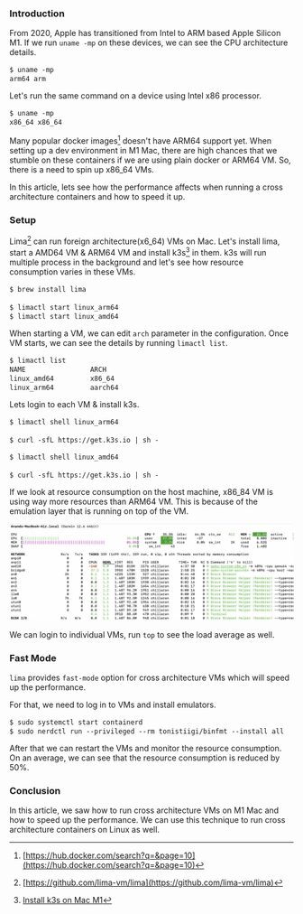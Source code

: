<!--
.. title: Speed Up AMD64(Intel) VMs on ARM(M1 Mac) Host
.. slug: speedup-amd64-containers-on-arm
.. date: 2022-10-20 22:38:56 UTC+05:30
.. tags: devops, linux, macbook
.. category: programming
.. link:
.. description: How to speed up intel/x86-84/amd64 docker images/containers on apple silicon M1
.. type: text
-->


### Introduction

From 2020, Apple has transitioned from Intel to ARM based Apple Silicon M1. If we run `uname -mp` on these devices, we can see the CPU architecture details.

```
$ uname -mp
arm64 arm
```

Let's run the same command on a device using Intel x86 processor.

```
$ uname -mp
x86_64 x86_64
```

Many popular docker images[^dhub] doesn't have ARM64 support yet. When setting up a dev environment in M1 Mac, there are high chances that we stumble on these containers if we are using plain docker or ARM64 VM. So, there is a need to spin up x86_64 VMs.

In this article, lets see how the performance affects when running a cross architecture containers and how to speed it up.


### Setup

Lima[^lima] can run foreign architecture(x6_64) VMs on Mac. Let's install lima, start a AMD64 VM & ARM64 VM and install k3s[^k3s] in them. k3s will run multiple process in the background and let's see how resource consumption varies in these VMs.

```
$ brew install lima

$ limactl start linux_arm64
$ limactl start linux_amd64
```

When starting a VM, we can edit `arch` parameter in the configuration. Once VM starts, we can see the details by running `limactl list`.

```
$ limactl list
NAME                ARCH
linux_amd64         x86_64
linux_arm64         aarch64
```

Lets login to each VM & install k3s.

```
$ limactl shell linux_arm64

$ curl -sfL https://get.k3s.io | sh -
```

```
$ limactl shell linux_amd64

$ curl -sfL https://get.k3s.io | sh -
```

If we look at resource consumption on the host machine, x86_84 VM is using way more resources than ARM64 VM. This is because of the emulation layer that is running on top of the VM.

<p align="center">
<img src="/images/arch-arm-docker.png" />
</p>


We can login to individual VMs, run `top` to see the load average as well.


### Fast Mode

`lima` provides `fast-mode` option for cross architecture VMs which will speed up the performance.

For that, we need to log in to VMs and install emulators.

```shell
$ sudo systemctl start containerd
$ sudo nerdctl run --privileged --rm tonistiigi/binfmt --install all
```

After that we can restart the VMs and monitor the resource consumption. On an average, we can see that the resource consumption is reduced by 50%.


### Conclusion

In this article, we saw how to run cross architecture VMs on M1 Mac and how to speed up the performance. We can use this technique to run cross architecture containers on Linux as well.



[^dhub]: [https://hub.docker.com/search?q=&page=10](https://hub.docker.com/search?q=&page=10)

[^lima]: [https://github.com/lima-vm/lima](https://github.com/lima-vm/lima)

[^k3s]: [Install k3s on Mac M1](/2022/10/local-kubernetes-with-k3s-on-mac.html)
